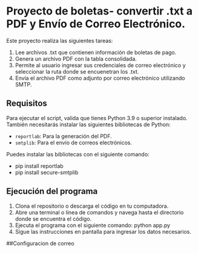 # Proyecto de boletas- convertir .txt a  PDF y Envío de Correo Electrónico.

Este proyecto realiza las siguientes tareas:

1. Lee archivos .txt que contienen información de boletas de pago.
2. Genera un archivo PDF con la tabla consolidada.
4. Permite al usuario ingresar sus credenciales de correo electrónico y seleccionar la ruta donde se encuenetran los .txt.
5. Envía el archivo PDF como adjunto por correo electrónico utilizando SMTP.

## Requisitos

Para ejecutar el script, valida que tienes Python 3.9 o superior instalado. También necesitarás instalar las siguientes bibliotecas de Python:

- `reportlab`: Para la generación del PDF.
- `smtplib`: Para el envío de correos electrónicos.

Puedes instalar las bibliotecas con el siguiente comando:

- pip install reportlab
- pip install secure-smtplib

## Ejecución del programa

1. Clona el repositorio o descarga el código en tu computadora.
2. Abre una terminal o línea de comandos y navega hasta el directorio donde se encuentra el código.
3. Ejecuta el programa con el siguiente comando: python app.py
4. Sigue las instrucciones en pantalla para ingresar los datos necesarios.

##Configuracion de correo
